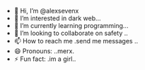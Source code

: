 - 👋 Hi, I’m @alexsevenx
- 👀 I’m interested in dark web...
- 🌱 I’m currently learning programming...
- 💞️ I’m looking to collaborate on safety ..
- 📫 How to reach me .send me messages ..
- 😄 Pronouns: ..merx.
- ⚡ Fun fact: .im a girl..

<!---
alexsevenx/alexsevenx is a ✨ special ✨ repository because its `README.md` (this file) appears on your GitHub profile.
You can click the Preview link to take a look at your changes.
--->
